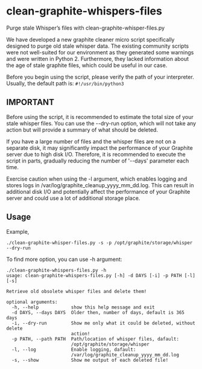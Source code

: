 # clean-graphite-whispers-files
Purge stale Whisper’s files with clean-graphite-whisper-files.py

We have developed a new graphite cleaner micro script specifically designed to purge old stale whisper data. The existing community scripts were not well-suited for our environment as they generated some warnings and were written in Python 2. Furthermore, they lacked information about the age of stale graphite files, which could be useful in our case.

Before you begin using the script, please verify the path of your interpreter. Usually, the default path is: `#!/usr/bin/python3`

## IMPORTANT


Before using the script, it is recommended to estimate the total size of your stale whisper files. You can use the --dry-run option, which will not take any action but will provide a summary of what should be deleted.

If you have a large number of files and the whisper files are not on a separate disk, it may significantly impact the performance of your Graphite server due to high disk I/O. Therefore, it is recommended to execute the script in parts, gradually reducing the number of '--days' parameter each time.

Exercise caution when using the -l argument, which enables logging and stores logs in /var/log/graphite_cleanup_yyyy_mm_dd.log. This can result in additional disk I/O and potentially affect the performance of your Graphite server and could use a lot of additional storage place.


## Usage

Example,

`./clean-graphite-whisper-files.py -s -p /opt/graphite/storage/whisper --dry-run`

To find more option, you can use -h argument:

```
./clean-graphite-whispers-files.py -h
usage: clean-graphite-whispers-files.py [-h] -d DAYS [-i] -p PATH [-l] [-s]

Retrieve old obsolete whisper files and delete them!

optional arguments:
  -h, --help            show this help message and exit
  -d DAYS, --days DAYS  Older then, number of days, default is 365 days
  -i, --dry-run         Show me only what it could be deleted, without delete
                        action!
  -p PATH, --path PATH  Path/location of whisper files, dafault:
                        /opt/graphite/storage/whisper
  -l, --log             Enable logging, dafault:
                        /var/log/graphite_cleanup_yyyy_mm_dd.log
  -s, --show            Show me output of each deleted file!
```